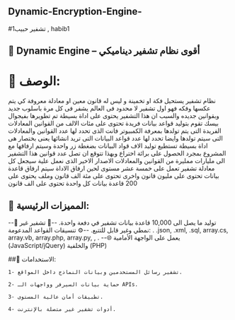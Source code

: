 ## Dynamic-Encryption-Engine-
#تشفير حبيب1 , habib1
## 🔸 Dynamic  Engine – أقوى نظام تشفير ديناميكي
# 🔸 الوصف:
نظام تشفير يستحيل فكة او تخمينة و ليس له قانون معين او معادلة معروفة كي يتم عكسها وفكه فهو اول تشفير لا محدود فى العالم يشفر فى كل مرة باسلوب جديد وبقوانين جديده والسبب ان هذا التشفير يحتوى على اداة بسيطة تم تطويرها بفيجوال بيسك تقوم بتوليد قواعد بيانات فريدة تحتوى على مئات الالف من القوانين المعادلات الفريدة التى يتم تولدها بمعرفة الكمبيوتر  فانت الذى تحدد لها عدد القوانين والمعادلات التى سيتم تولدها وايضا تحدد لها عدد قواعد البيانات التى تريد انشائها يعنى بختصار هى اداة بسيطة تستطيع توليد الاف قواد البيانات بضغطة زر واحدة وسيتم ارفاقها مع المشروع بمجرد الحصول على برائة اختراع وبهذا تتوقع ان تصل عدد قوانين هذا التشفير الى مليارات ممليرة من القوانين والمعادلات الاصدار الاخير الذى نعمل علية سيجعل كل معادلة تشفير تعمل على خمسة عشر مستوى لحين ارفاق الاداة سيتم ارفاق قاعدة بيانات تحتوى على مليون قانون واخرى تحتوى على مئة الف قانون وملف يحتوى على 200 قاعدة بيانات كل واحدة تحتوى على الف قانون 


## 🔸 المميزات الرئيسية:
--🔁  توليد ما يصل الى 10,000 قاعدة بيانات تشفير في دفعة واحدة.
--🧠 تشفير غير نمطي وغير قابل للتتبع.
--⚙️ تنسيقات القواعد المدعومة: .  .json, .xml, .sql, array.cs, array.vb, array.php, array.py, , .
--🌐 يعمل على الواجهة الأمامية (JavaScript/jQuery) والخلفية (PHP)  




##🔸 الاستخدامات:

    1- تشفير رسائل المستخدمين وبيانات النماذج داخل المواقع.
    
    2- حماية بيانات السيرفر وواجهات الـ APIs.
    
    3- تطبيقات أمان عالية المستوى.
    
    4- أدوات تشفير غير متصلة بالإنترنت.
















    
